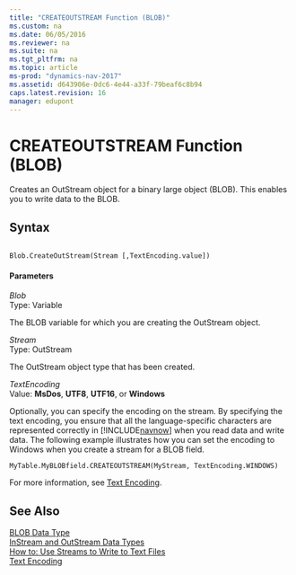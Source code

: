 ```yaml
---
title: "CREATEOUTSTREAM Function (BLOB)"
ms.custom: na
ms.date: 06/05/2016
ms.reviewer: na
ms.suite: na
ms.tgt_pltfrm: na
ms.topic: article
ms-prod: "dynamics-nav-2017"
ms.assetid: d643906e-0dc6-4e44-a33f-79beaf6c8b94
caps.latest.revision: 16
manager: edupont
---
```

# CREATEOUTSTREAM Function (BLOB)
Creates an OutStream object for a binary large object \(BLOB\). This enables you to write data to the BLOB.  
  
## Syntax  
  
```  
  
Blob.CreateOutStream(Stream [,TextEncoding.value])  
```  
  
#### Parameters  
 *Blob*  
 Type: Variable  
  
 The BLOB variable for which you are creating the OutStream object.  
  
 *Stream*  
 Type: OutStream  
  
 The OutStream object type that has been created.  
  
 *TextEncoding*  
 Value: **MsDos**, **UTF8**, **UTF16**, or **Windows**  
  
 Optionally, you can specify the encoding on the stream. By specifying the text encoding, you ensure that all the language-specific characters are represented correctly in [!INCLUDE[navnow](includes/navnow_md.md)] when you read data and write data. The following example illustrates how you can set the encoding to Windows when you create a stream for a BLOB field.  
  
```  
MyTable.MyBLOBfield.CREATEOUTSTREAM(MyStream, TextEncoding.WINDOWS)  
```  
  
 For more information, see [Text Encoding](Text-Encoding.md).  
  
## See Also  
 [BLOB Data Type](BLOB-Data-Type.md)   
 [InStream and OutStream Data Types](InStream-and-OutStream-Data-Types.md)   
 [How to: Use Streams to Write to Text Files](How%20to:%20Use%20Streams%20to%20Write%20to%20Text%20Files.md)   
 [Text Encoding](Text-Encoding.md)